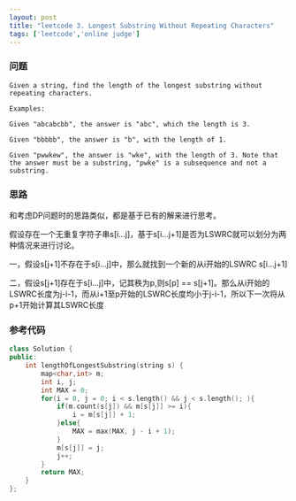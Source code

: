 ```yaml
---
layout: post
title: "leetcode 3. Longest Substring Without Repeating Characters"
tags: ['leetcode','online judge']
---
```

### 问题
```
Given a string, find the length of the longest substring without repeating characters.

Examples:

Given "abcabcbb", the answer is "abc", which the length is 3.

Given "bbbbb", the answer is "b", with the length of 1.

Given "pwwkew", the answer is "wke", with the length of 3. Note that the answer must be a substring, "pwke" is a subsequence and not a substring.
```

### 思路
和考虑DP问题时的思路类似，都是基于已有的解来进行思考。

假设存在一个无重复字符子串s[i...j]，基于s[i...j+1]是否为LSWRC就可以划分为两种情况来进行讨论。

一，假设s[j+1]不存在于s[i...j]中，那么就找到一个新的从i开始的LSWRC s[i...j+1]

二，假设s[j+1]存在于s[i...j]中，记其秩为p,则s[p] == s[j+1]。那么从i开始的LSWRC长度为j-i-1，而从i+1至p开始的LSWRC长度均小于j-i-1，所以下一次将从p+1开始计算其LSWRC长度

### 参考代码
```cpp
class Solution {
public:
    int lengthOfLongestSubstring(string s) {
        map<char,int> m;
        int i, j;
        int MAX = 0;
        for(i = 0, j = 0; i < s.length() && j < s.length(); ){
            if(m.count(s[j]) && m[s[j]] >= i){
                i = m[s[j]] + 1;
            }else{
                MAX = max(MAX, j - i + 1);
            }
            m[s[j]] = j;
            j++;
        }
        return MAX;
    }
};
```
